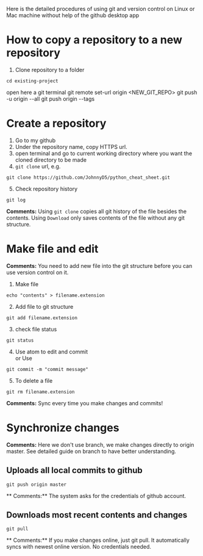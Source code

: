 Here is the detailed procedures of using git and version control on Linux or Mac machine without help of the github desktop app
# How to copy a repository to a new repository
1. Clone repository to a folder
```
cd existing-project
```
open here a git terminal
git remote set-url origin <NEW_GIT_REPO>
git push -u origin --all
git push origin --tags
# Create a repository
1. Go to my github
2. Under the repository name, copy HTTPS url.
3. open terminal and go to current working directory where you want the cloned directory to be made
4. `git clone` url, e.g.
```
git clone https://github.com/JohnnyD5/python_cheat_sheet.git
```
5. Check repository history
```
git log
```
**Comments:** Using `git clone` copies all git history of the file besides the contents. Using `Download` only saves contents of the file without any git structure.

# Make file and edit
**Comments:** You need to add new file into the git structure before you can use version control on it.
1. Make file  
```
echo "contents" > filename.extension
```
2. Add file to git structure   
```
git add filename.extension
```
3. check file status
```
git status
```
4. Use atom to edit and commit  
or Use
```
git commit -m "commit message"
```
5. To delete a file
```
git rm filename.extension
```
**Comments:** Sync every time you make changes and commits!
# Synchronize changes
**Comments:** Here we don't use branch, we make changes directly to origin master. See detailed guide on branch to have better understanding.
## Uploads all local commits to github
```
git push origin master
```
** Comments:** The system asks for the credentials of github account.
## Downloads most recent contents and changes
```
git pull
```
** Comments:** If you make changes online, just git pull. It automatically syncs with newest online version. No credentials needed.
